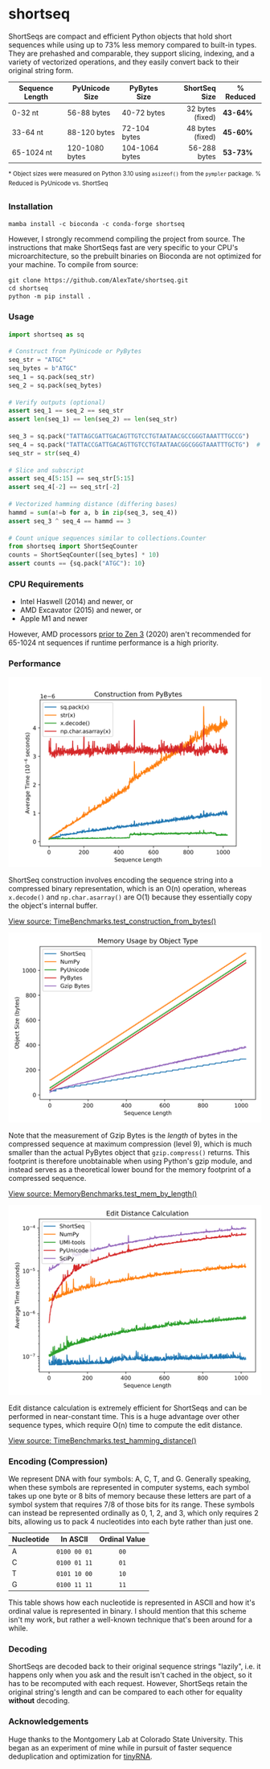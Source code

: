 # shortseq

ShortSeqs are compact and efficient Python objects that hold short sequences while using up to 73% less memory compared to built-in types. They are prehashed and comparable, they support slicing, indexing, and a variety of vectorized operations, and they easily convert back to their original string form.

| Sequence Length | PyUnicode Size | PyBytes Size | ShortSeq Size | % Reduced |
|-----------------|----------------------------|--------------------------|--------------------------:|--------------------|
| 0-32 nt         | 56-88 bytes                | 40-72 bytes              |          32 bytes (fixed) | **43-64%**         |
| 33-64 nt        | 88-120 bytes               | 72-104 bytes             |          48 bytes (fixed) | **45-60%**         |
| 65-1024 nt      | 120-1080 bytes             | 104-1064 bytes           |              56-288 bytes | **53-73%**         |

<sup>* Object sizes were measured on Python 3.10 using `asizeof()` from the `pympler` package. % Reduced is PyUnicode vs. ShortSeq</sup>


### Installation

```shell
mamba install -c bioconda -c conda-forge shortseq
```

However, I strongly recommend compiling the project from source. The instructions that make ShortSeqs fast are very specific to your CPU's microarchitecture, so the prebuilt binaries on Bioconda are not optimized for your machine. To compile from source:

```shell
git clone https://github.com/AlexTate/shortseq.git
cd shortseq
python -m pip install .
```


### Usage

```python
import shortseq as sq

# Construct from PyUnicode or PyBytes
seq_str = "ATGC"
seq_bytes = b"ATGC"
seq_1 = sq.pack(seq_str)
seq_2 = sq.pack(seq_bytes)

# Verify outputs (optional)
assert seq_1 == seq_2 == seq_str
assert len(seq_1) == len(seq_2) == len(seq_str)

seq_3 = sq.pack("TATTAGCGATTGACAGTTGTCCTGTAATAACGCCGGGTAAATTTGCCG")
seq_4 = sq.pack("TATTACCGATTGACAGTTGTCCTGTAATAACGGCGGGTAAATTTGCTG")  # 5M1X26M1X13M1X1M
seq_str = str(seq_4)

# Slice and subscript
assert seq_4[5:15] == seq_str[5:15]
assert seq_4[-2] == seq_str[-2]

# Vectorized hamming distance (differing bases)
hammd = sum(a!=b for a, b in zip(seq_3, seq_4))
assert seq_3 ^ seq_4 == hammd == 3

# Count unique sequences similar to collections.Counter
from shortseq import ShortSeqCounter
counts = ShortSeqCounter([seq_bytes] * 10)
assert counts == {sq.pack("ATGC"): 10}
```

### CPU Requirements

- Intel Haswell (2014) and newer, or
- AMD Excavator (2015) and newer, or
- Apple M1 and newer

However, AMD processors [prior to Zen 3](https://en.wikipedia.org/wiki/X86_Bit_manipulation_instruction_set#cite_ref-12) (2020) aren't recommended for 65-1024 nt sequences if runtime performance is a high priority.


### Performance

![from_bytes_time.svg](doc/plots/from_bytes_time.svg)

ShortSeq construction involves encoding the sequence string into a compressed binary representation, which is an O(n) operation, whereas `x.decode()` and `np.char.asarray()` are O(1) because they essentially copy the object's internal buffer.

[View source: TimeBenchmarks.test_construction_from_bytes()](shortseq/tests/benchmark.py)

![mem_by_length.svg](doc/plots/mem_by_length.svg)

Note that the measurement of Gzip Bytes is the _length_ of bytes in the compressed sequence at maximum compression (level 9), which is much smaller than the actual PyBytes object that `gzip.compress()` returns. This footprint is therefore unobtainable when using Python's gzip module, and instead serves as a theoretical lower bound for the memory footprint of a compressed sequence.

[View source: MemoryBenchmarks.test_mem_by_length()](shortseq/tests/benchmark.py)

![edit_distance_time.svg](doc/plots/edit_distance_time.svg)

Edit distance calculation is extremely efficient for ShortSeqs and can be performed in near-constant time. This is a huge advantage over other sequence types, which require O(n) time to compute the edit distance.

[View source: TimeBenchmarks.test_hamming_distance()](shortseq/tests/benchmark.py)


### Encoding (Compression)

We represent DNA with four symbols: A, C, T, and G. Generally speaking, when these symbols are represented in computer systems, each symbol takes up one byte or 8 bits of memory because these letters are part of a symbol system that requires 7/8 of those bits for its range. These symbols can instead be represented ordinally as 0, 1, 2, and 3, which only requires 2 bits, allowing us to pack 4 nucleotides into each byte rather than just one.

| Nucleotide | In ASCII     |  Ordinal Value  |
|------------|--------------|:---------------:|
| A          | `0100 00 01` |      `00`       |
| C          | `0100 01 11` |      `01`       |
| T          | `0101 10 00` |      `10`       |
| G          | `0100 11 11` |      `11`       |

This table shows how each nucleotide is represented in ASCII and how it's ordinal value is represented in binary. I should mention that this scheme isn't my work, but rather a well-known technique that's been around for a while.


### Decoding

ShortSeqs are decoded back to their original sequence strings "lazily", i.e. it happens only when you ask and the result isn't cached in the object, so it has to be recomputed with each request. However, ShortSeqs retain the original string's length and can be compared to each other for equality **without** decoding.


### Acknowledgements

Huge thanks to the Montgomery Lab at Colorado State University. This began as an experiment of mine while in pursuit of faster sequence deduplication and optimization for [tinyRNA](https://www.github.com/MontgomeryLab/tinyRNA).
